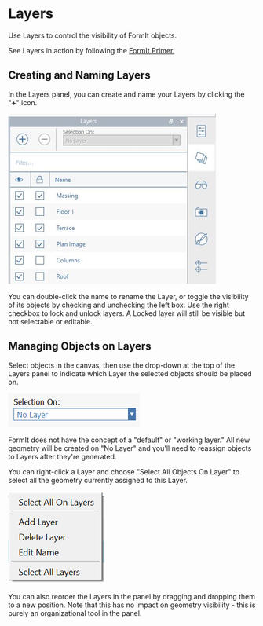 # Layers

Use Layers to control the visibility of FormIt objects. 

See Layers in action by following the [FormIt Primer.](https://windows.help.formit.autodesk.com/building-the-farnsworth-house/control-visibility-with-layers)

## Creating and Naming Layers

In the Layers panel, you can create and name your Layers by clicking the "**+**" icon. 

 ![](../.gitbook/assets/layer-locking-image.jpg) 

You can double-click the name to rename the Layer, or toggle the visibility of its objects by checking and unchecking the left box. Use the right checkbox to lock and unlock layers. A Locked layer will still be visible  but not selectable or editable.

## Managing Objects on Layers

Select objects in the canvas, then use the drop-down at the top of the Layers panel to indicate which Layer the selected objects should be placed on. 

![](../.gitbook/assets/20191216-layers-panel-2.png)

FormIt does not have the concept of a "default" or "working layer." All new geometry will be created on "No Layer" and you'll need to reassign objects to Layers after they're generated.

You can right-click a Layer and choose "Select All Objects On Layer" to select all the geometry currently assigned to this Layer.

![](../.gitbook/assets/20191216-layers-panel-3.png)

You can also reorder the Layers in the panel by dragging and dropping them to a new position. Note that this has no impact on geometry visibility - this is purely an organizational tool in the panel.

